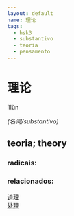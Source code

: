 ```yaml
--- 
layout: default
name: 理论 
tags: 
  - hsk3
  - substantivo
  - teoria
  - pensamento
--- 
```

# 理论 
lǐlùn  
 
*(名词/substantivo)*  
## teoria; theory 
### radicais: 
### relacionados: 
[道理](/hsk2/道理)  
[处理](/hsk5/处理)  
